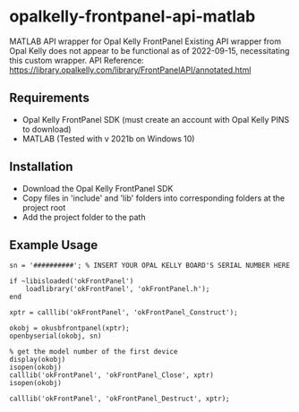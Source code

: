 # opalkelly-frontpanel-api-matlab
 MATLAB API wrapper for Opal Kelly FrontPanel
 Existing API wrapper from Opal Kelly does not appear to be functional as of 2022-09-15, necessitating this custom wrapper.
 API Reference: https://library.opalkelly.com/library/FrontPanelAPI/annotated.html
 
## Requirements
- Opal Kelly FrontPanel SDK (must create an account with Opal Kelly PINS to download)
- MATLAB (Tested with v 2021b on Windows 10)

## Installation
- Download the Opal Kelly FrontPanel SDK
- Copy files in 'include' and 'lib' folders into corresponding folders at the project root
- Add the project folder to the path

## Example Usage
```
sn = '##########'; % INSERT YOUR OPAL KELLY BOARD'S SERIAL NUMBER HERE

if ~libisloaded('okFrontPanel')
	loadlibrary('okFrontPanel', 'okFrontPanel.h');
end

xptr = calllib('okFrontPanel', 'okFrontPanel_Construct');

okobj = okusbfrontpanel(xptr);
openbyserial(okobj, sn)

% get the model number of the first device
display(okobj)
isopen(okobj)
calllib('okFrontPanel', 'okFrontPanel_Close', xptr)
isopen(okobj)

calllib('okFrontPanel', 'okFrontPanel_Destruct', xptr);
```
